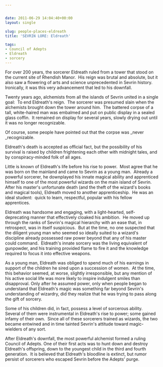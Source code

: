```yaml
---


date: 2011-06-29 14:04:40+00:00
layout: single

slug: people-places-eldreath
title: 'SEVRIN LORE: Eldreath'

tags:
- Council of Adepts
- Eldreath
- sorcery
---
```


For over 200 years, the sorcerer Eldreath ruled from a tower that stood on the current site of Rhendish Manor.  His reign was brutal and absolute, but it also saw a flowering of arts and science unprecedented in Sevrin history.  Ironically, it was this very advancement that led to his downfall. 

Twenty years ago, alchemists from all the islands of Sevrin united in a single goal:  To end Eldreath's reign.  The sorcerer was presumed slain when the alchemists brought down the tower around him.  The battered corpse of a tall, white-haired man was embalmed and put on public display in a sealed glass coffin.  It remained on display for several years, slowly drying out until it was no longer recognizable.

Of course, some people have pointed out that the corpse was _never _recognizable.  

Eldreath's death is accepted as official fact, but the possibility of his survival is raised by children frightening each other with midnight tales, and by conspiracy-minded folk of all ages.

Little is known of Eldreath's life before his rise to power.  Most agree that he was born on the mainland and came to Sevrin as a young man.  Already a powerful sorcerer, he downplayed his innate magical ability and apprenticed himself to one of the most powerful wizards on the main island of Sevrin.  After his master's unfortunate death (and the theft of the wizard's books and magical tools), Eldreath moved to another apprenticeship.  He was an ideal student:  quick to learn, respectful, popular with his fellow apprentices. 

Eldreath was handsome and engaging, with a light-hearted, self-deprecating manner that effectively cloaked his ambition.  He moved up through the ranks of Sevrin's magical hierarchy with an ease that, in retrospect, was in itself suspicious.  But at the time, no one suspected that the diligent young man who seemed so ideally suited to a wizard's discipline already possessed raw power beyond that any of his master could command.  Eldreath's innate sorcery was the living equivalent of gunpowder, and his training provided flame to fire it and the knowledge required to focus it into effective weapons.

As a young man, Eldreath was obliged to spend much of his earnings in support of the children he sired upon a succession of women.  At the time, this behavior seemed, at worse, slightly irresponsible, but any mention of his active social life was more likely to inspire indulgent smiles than disapproval. Only after he assumed power, only when people began to understand that Eldreath's magic was something far beyond Sevrin's understanding of wizardry, did they realize that he was trying to pass along the gift of sorcery.  

Some of his children did, in fact, possess a level of sorcerous ability.  Several of them were instrumental in Eldreath's rise to power; some gained infamy of their own.  Since all of these sorcerers trained as wizards, the two became entwined and in time tainted Sevrin's attitude toward magic-wielders of any sort.

After Eldreath's downfall, the most powerful alchemist formed a ruling Council of Adepts. One of their first acts was to hunt down and destroy Eldreath's offspring, down to the youngest child in the third and fourth generation.  It is believed that Eldreath's bloodline is extinct, but rumor persist of sorcerers who escaped Sevrin before the Adepts' purge.
